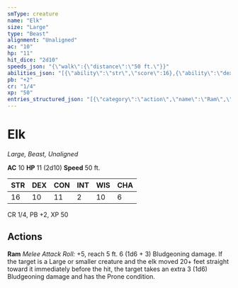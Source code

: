 ```yaml
---
smType: creature
name: "Elk"
size: "Large"
type: "Beast"
alignment: "Unaligned"
ac: "10"
hp: "11"
hit_dice: "2d10"
speeds_json: "{\"walk\":{\"distance\":\"50 ft.\"}}"
abilities_json: "[{\"ability\":\"str\",\"score\":16},{\"ability\":\"dex\",\"score\":10},{\"ability\":\"con\",\"score\":11},{\"ability\":\"int\",\"score\":2},{\"ability\":\"wis\",\"score\":10},{\"ability\":\"cha\",\"score\":6}]"
pb: "+2"
cr: "1/4"
xp: "50"
entries_structured_json: "[{\"category\":\"action\",\"name\":\"Ram\",\"text\":\"*Melee Attack Roll:* +5, reach 5 ft. 6 (1d6 + 3) Bludgeoning damage. If the target is a Large or smaller creature and the elk moved 20+ feet straight toward it immediately before the hit, the target takes an extra 3 (1d6) Bludgeoning damage and has the Prone condition.\"}]"
---
```


# Elk
*Large, Beast, Unaligned*

**AC** 10
**HP** 11 (2d10)
**Speed** 50 ft.

| STR | DEX | CON | INT | WIS | CHA |
| --- | --- | --- | --- | --- | --- |
| 16 | 10 | 11 | 2 | 10 | 6 |

CR 1/4, PB +2, XP 50

## Actions

**Ram**
*Melee Attack Roll:* +5, reach 5 ft. 6 (1d6 + 3) Bludgeoning damage. If the target is a Large or smaller creature and the elk moved 20+ feet straight toward it immediately before the hit, the target takes an extra 3 (1d6) Bludgeoning damage and has the Prone condition.
